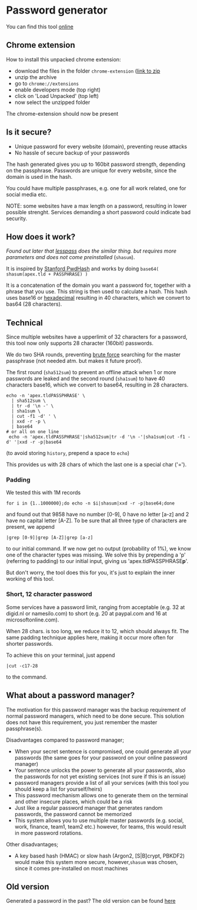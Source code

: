# Password generator

You can find this tool
[online](https://lent.ink/projects/pwd/)

## Chrome extension

How to install this unpacked chrome extension:
+ download the files in the folder `chrome-extension` ([link to zip](https://lent.ink/projects/pwd/pass-gen-chrome-ext.zip)
+ unzip the archive
+ go to `chrome://extensions`
+ enable developers mode (top right)
+ click on 'Load Unpacked' (top left)
+ now select the unzipped folder

The chrome-extension should now be present

## Is it secure?

- Unique password for every website (domain), preventing reuse attacks
- No hassle of secure backup of your passwords

The hash generated gives you up to 160bit password strength,
depending on the passphrase.
Passwords are unique for every website,
since the domain is used in the hash.

You could have multiple passphrases,
e.g. one for all work related, one for social media etc.

NOTE: some websites have a max length on a password,
resulting in lower possible strenght.
Services demanding a short password could indicate bad security.

## How does it work?

_Found out later that [lesspass](http://lesspass.com) does the similar thing._
_but requires more parameters and does not come preinstalled_ (`shasum`).

It is inspired by [Stanford PwdHash](https://pwdhash.github.io/website/)
and works by doing
`base64( shasum(apex.tld + PASSPHRASE) )`

It is a concatenation of the domain you want a password for,
together with a phrase that you use.
This string is then used to calculate a hash.
This hash uses base16 or
[hexadecimal](https://stackoverflow.com/questions/12618321/what-pool-of-characters-do-md5-and-sha-have)
resulting in 40 characters, which we convert to bas64 (28 characters).

## Technical

Since multiple websites have a upperlimit of 32 characters for a password,
this tool now only supports 28 character (160bit) passwords.

We do two SHA rounds, preventing
[brute force](https://crypto.stackexchange.com/questions/47177/would-sha1-be-broken-by-sheer-brute-force-even-if-it-had-no-weaknesses-of-its-o)
searching for the master passphrase (not needed atm. but makes it future proof).

The first round (`sha512sum`) to prevent an offline attack when 1 or more passwords are leaked
and the second round (`sha1sum`) to have 40 characters base16, which we convert to base64, resulting in 28 characters.
```shell
echo -n 'apex.tldPASSPHRASE' \
  | sha512sum \
  | tr -d '\n -' \
  | sha1sum \
  | cut -f1 -d' ' \
  | xxd -r -p \
  | base64
# or all on one line
 echo -n 'apex.tldPASSPHRASE'|sha512sum|tr -d '\n -'|sha1sum|cut -f1 -d' '|xxd -r -p|base64
```
(to avoid storing `history`, prepend a space to `echo`)

This provides us with 28 chars of which the last one is a special char ('=').


### Padding
We tested this with 1M records
```shell
for i in {1..1000000};do echo -n $i|shasum|xxd -r -p|base64;done
```
and found out that 9858 have no number [0-9],
0 have no letter [a-z]
and 2 have no capital letter [A-Z].
To be sure that all three type of characters are present,
we append
```shell
|grep [0-9]|grep [A-Z]|grep [a-z]
```
to our initial command.
If we now get no output (probability of 1%),
we know one of the character types was missing.
We solve this by prepending a 'p' (referring to padding)
to our initial input, giving us 'apex.tldPASSPHRASE**p**'.

But don't worry, the tool does this for you,
it's just to explain the inner working of this tool.

### Short, 12 character password
Some services have a password limit,
ranging from acceptable (e.g. 32 at digid.nl or namesilo.com)
to short (e.g. 20 at paypal.com and 16 at microsoftonline.com).

When 28 chars. is too long,
we reduce it to 12, which should always fit.
The same padding technique applies here,
making it occur more often for shorter passwords.

To achieve this on your terminal,
just append
```shell
|cut -c17-28
```
to the command.


## What about a password manager?
The motivation for this password manager was the backup requirement
of normal password managers,
which need to be done secure.
This solution does not have this requirement,
you just remember the master passphrase(s).

Disadvantages compared to password manager;
- When your secret sentence is compromised,
one could generate all your passwords
(the same goes for your password on your online password manager)
- Your sentence unlocks the power to generate all your passwords,
also the passwords for not yet existing services
(not sure if this is an issue)
- password managers provide a list of all your services
(with this tool you should keep a list for yourself/heirs)
- This password mechanism allows one to generate them on the terminal
and other insecure places, which could be a risk
- Just like a regular password manager that generates random passwords,
the password cannot be memorized
- This system allows you to use multiple master passwords (e.g. social, work, finance, team1, team2 etc.)
however, for teams, this would result in more password rotations.

Other disadvantages;
- A key based hash (HMAC) or slow hash (Argon2, [S|B]crypt, PBKDF2)
would make this system more secure,
however,`shasum` was chosen,
since it comes pre-installed on most machines

## Old version

Generated a password in the past?
The old version can be found
[here](https://lent.ink/projects/pwd/v1.html)
